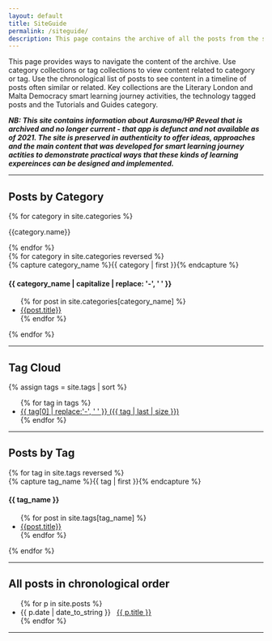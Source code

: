 ```yaml
---
layout: default
title: SiteGuide
permalink: /siteguide/
description: This page contains the archive of all the posts from the smart learning website, categorized and tagged. This archive is from 2016-2021. A few posts dat from a slightly later period.
---
```

This page provides ways to navigate the content of the archive. 
Use category collections or tag collections to view content related to category or tag. 
Use the chronological list of posts to see content in a timeline of posts often similar or related. Key collections are the Literary London and Malta Democracy smart learning journey activities, the technology tagged posts and the Tutorials and Guides category.

***NB: This site contains information about Aurasma/HP Reveal that is archived and no longer current - that app is defunct and not available as of 2021. The site is preserved in authenticity to offer ideas, approaches and the main content that was developed for smart learning journey actities to demonstrate practical ways that these kinds of learning expereinces can be designed and implemented.***

---

## Posts by Category
<!--
using the code from https://blog.webjeda.com/jekyll-categories/
for reversed order using https://templates.supply/sort-jekyll-collection-by-reverse-order-and-limit-results/ 
-->

{% for category in site.categories %}
<p>{{category.name}}</p>
{% endfor %}



<div id="archives">
{% for category in site.categories reversed %}
  <div class="category-group">
    {% capture category_name %}{{ category | first }}{% endcapture %}
    <!-- <div id="#{{ category_name | slugize }}"></div> -->
    <h4 class="category-head">{{ category_name | capitalize | replace: '-', ' ' }}</h4>
    <div class="cat-subgroup"> <a name="{{ category_name | slugize }}"></a>
       <ul id="secondary-nav"> {% for post in site.categories[category_name] %}
    <li><a href="{{ site.baseurl }}{{ post.url }}">{{post.title}}</a></li>  
    {% endfor %} </ul>
    </div>
  </div>
{% endfor %}
</div>

---

## Tag Cloud

{% assign tags = site.tags | sort %}       
<div class="tagger">
  <ul class="tagcloud">{% for tag in tags %}
    <li><a href="{{ site.baseurl }}/tag/{{ tag | first | slugify }}"
          style="font-size: {{ tag | last | size  |  times: 4 | plus: 80 }}%">
              {{ tag[0] | replace:'-', ' ' }} ({{ tag | last | size }})
      </a></li>
{% endfor %}
</ul>
</div> 

<!--using modified code from https://superdevresources.com/tag-cloud-jekyll/-->


---


## Posts by Tag
<!--using the code from https://blog.webjeda.com/jekyll-categories/-->
<div id="archives">
{% for tag in site.tags reversed %}
  <div class="tag-group">
    {% capture tag_name %}{{ tag | first }}{% endcapture %}
   <!--  <div id="#{{ tag_name | slugize }}"></div> -->
    <p></p>
    <h4 class="tag-head">{{ tag_name }}</h4>
   <div class="tag-subgroup"> <a name="{{ tag_name | slugize }}"></a>
       <ul id="secondary-nav"> {% for post in site.tags[tag_name] %}
    <li><a href="{{ site.baseurl }}{{ post.url }}">{{post.title}}</a></li>  
    {% endfor %} </ul>
  </div></div>
{% endfor %}
</div>


---


## All posts in chronological order
<nav>
  <ul id="secondary-nav">
{% for p in site.posts %}
 <li>{{ p.date | date_to_string }} &nbsp; <a href="{{ p.url | relative_url }}">{{ p.title }}</a></li>
{% endfor %}

</ul>
</nav>

---

